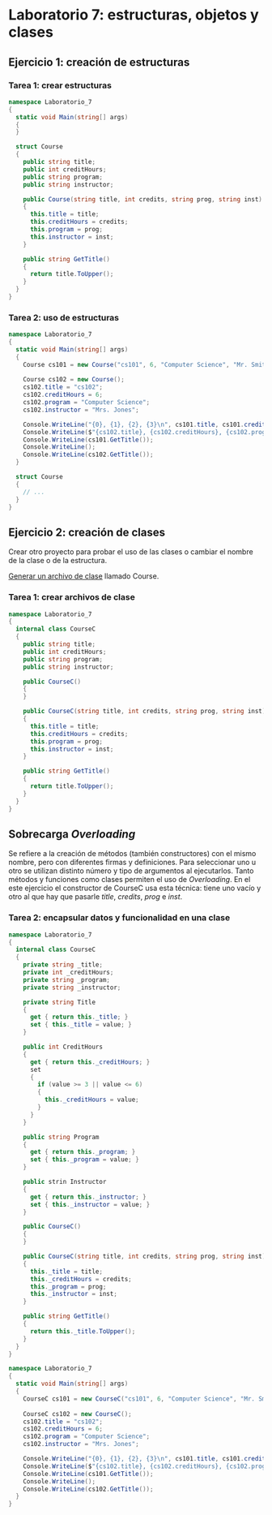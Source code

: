 # Laboratorio 7: estructuras, objetos y clases

## Ejercicio 1: creación de estructuras

### Tarea 1: crear estructuras

```csharp
namespace Laboratorio_7
{
  static void Main(string[] args)
  {
  }

  struct Course
  {
    public string title;
    public int creditHours;
    public string program;
    public string instructor;

    public Course(string title, int credits, string prog, string inst)
    {
      this.title = title;
      this.creditHours = credits;
      this.program = prog;
      this.instructor = inst;
    }

    public string GetTitle()
    {
      return title.ToUpper();
    }
  }
}
```

### Tarea 2: uso de estructuras

```csharp
namespace Laboratorio_7
{
  static void Main(string[] args)
  {
    Course cs101 = new Course("cs101", 6, "Computer Science", "Mr. Smith");
    
    Course cs102 = new Course();
    cs102.title = "cs102";
    cs102.creditHours = 6;
    cs102.program = "Computer Science";
    cs102.instructor = "Mrs. Jones";

    Console.WriteLine("{0}, {1}, {2}, {3}\n", cs101.title, cs101.creditHours, cs101.program, cs101.instructor);
    Console.WriteLine($"{cs102.title}, {cs102.creditHours}, {cs102.program}, {cs102.instructor}\n");
    Console.WriteLine(cs101.GetTitle());
    Console.WriteLine();
    Console.WriteLine(cs102.GetTitle());
  }

  struct Course
  {
    // ...
  }
}
```

## Ejercicio 2: creación de clases

Crear otro proyecto para probar el uso de las clases o cambiar el nombre de la clase o de la estructura.

[Generar un archivo de clase](Laboratorio-6.md#generar-archivo-de-clase-en-visual-studio) llamado Course.

### Tarea 1: crear archivos de clase

```csharp
namespace Laboratorio_7
{
  internal class CourseC
  {
    public string title;
    public int creditHours;
    public string program;
    public string instructor;

    public CourseC()
    {
    }

    public CourseC(string title, int credits, string prog, string inst)
    {
      this.title = title;
      this.creditHours = credits;
      this.program = prog;
      this.instructor = inst;
    }

    public string GetTitle()
    {
      return title.ToUpper();
    }
  }
}
```

## Sobrecarga *Overloading*

Se refiere a la creación de métodos (también constructores) con el mismo nombre, pero con diferentes firmas y definiciones. Para seleccionar uno u otro se utilizan distinto número y tipo de argumentos al ejecutarlos.
Tanto métodos y funciones como clases permiten el uso de *Overloading*. En el este ejercicio el constructor de CourseC usa esta técnica: tiene uno vacío y otro al que hay que pasarle *title*, *credits*, *prog* e *inst*.

### Tarea 2: encapsular datos y funcionalidad en una clase

```csharp
namespace Laboratorio_7
{
  internal class CourseC
  {
    private string _title;
    private int _creditHours;
    private string _program;
    private string _instructor;

    private string Title
    {
      get { return this._title; }
      set { this._title = value; }
    }

    public int CreditHours
    {
      get { return this._creditHours; }
      set
      {
        if (value >= 3 || value <= 6)
        {
          this._creditHours = value;
        }
      }
    }

    public string Program
    {
      get { return this._program; }
      set { this._program = value; }
    }

    public strin Instructor
    {
      get { return this._instructor; }
      set { this._instructor = value; }
    }

    public CourseC()
    {
    }

    public CourseC(string title, int credits, string prog, string inst)
    {
      this._title = title;
      this._creditHours = credits;
      this._program = prog;
      this._instructor = inst;
    }

    public string GetTitle()
    {
      return this._title.ToUpper();
    }
  }
}
```

```csharp
namespace Laboratorio_7
{
  static void Main(string[] args)
  {
    CourseC cs101 = new CourseC("cs101", 6, "Computer Science", "Mr. Smith");
    
    CourseC cs102 = new CourseC();
    cs102.title = "cs102";
    cs102.creditHours = 6;
    cs102.program = "Computer Science";
    cs102.instructor = "Mrs. Jones";

    Console.WriteLine("{0}, {1}, {2}, {3}\n", cs101.title, cs101.creditHours, cs101.program, cs101.instructor);
    Console.WriteLine($"{cs102.title}, {cs102.creditHours}, {cs102.program}, {cs102.instructor}\n");
    Console.WriteLine(cs101.GetTitle());
    Console.WriteLine();
    Console.WriteLine(cs102.GetTitle());
  }
}
```
